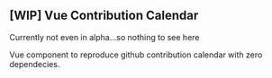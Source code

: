 ## [WIP] Vue Contribution Calendar

Currently not even in alpha...so nothing to see here

Vue component to reproduce github contribution calendar with zero dependecies.

